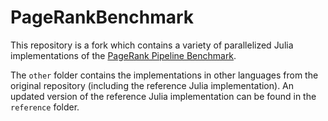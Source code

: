 # PageRankBenchmark

This repository is a fork which contains a variety of parallelized Julia implementations
of the [PageRank Pipeline Benchmark](http://arxiv.org/abs/1603.01876).

The `other` folder contains the implementations in other languages from the original
repository (including the reference Julia implementation). An updated version of the
reference Julia implementation can be found in the `reference` folder.
